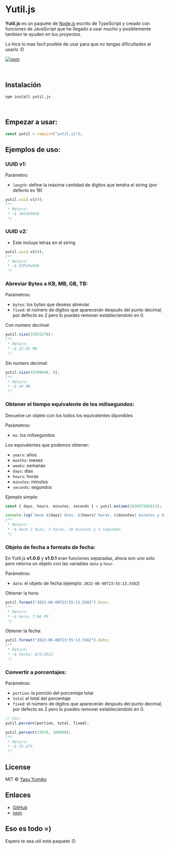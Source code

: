 # Yutil.js

**Yutil.js** es un paquete de [Node.js](https://nodejs.org) escrito de TypeScript y creado con funciones de JavaScript que he llegado a usar mucho y posiblemente tambien te ayuden en tus proyectos.

Lo hice lo mas facil posible de usar para que no tengas dificultades al usarlo :D

[![npm](https://nodei.co/npm/yutil.js.png)](http://badge.fury.io/js/yutil.js)

<br>

## Instalación

```sh-session
npm install yutil.js
```

<br>

## Empezar a usar:

```js
const yutil = require("yutil.js");
```

## Ejemplos de uso:

### UUID v1:

Parámetro:

- `length`: define la máxima cantidad de dígitos que tendra el string (por defecto es 18)

```js
yutil.uuid.v1(9);
/**
 * Return:
 * ~$ 205209958
 */
```

### UUID v2:

- Este incluye letras en el string

```js
yutil.uuid.v2(9);
/**
 * Return:
 * ~$ PZPsKeR5K
 */
```

### Abreviar **Bytes** a **KB, MB, GB, TB**:

Parámetros:

- `bytes`: los bytes que deseas abreviar.
- `fixed`: el número de dígitos que aparecerán después del punto decimal, por defecto es 2 pero lo puedes remover estableciendolo en 0.

Con numero decimal:

```js
yutil.size(23925278);
/**
 * Return:
 * ~$ 22.82 MB
 */
```

Sin numero decimal:

```js
yutil.size(45789848, 0);
/**
 * Return:
 * ~$ 44 MB
 */
```

### Obtener el tiempo equivalente de los milisegundos:

Devuelve un objeto con los todos los equivalentes diponibles

Parámetros:

- `ms`: los milisegundos

Los equivalentes que podemos obtener:

- `years`: años
- `months`: meses
- `weeks`: semanas
- `days`: dias
- `hours`: horas
- `minutes`: minutos
- `seconds`: segundos

Ejemplo simple:

```js
const { days, hours, minutes, seconds } = yutil.mstime(103957205811);

console.log(`Hace ${days} días, ${hours} horas, ${minutes} minutos y ${seconds} segundos`);
/**
 * Return:
 * ~$ Hace 2 días, 3 horas, 30 minutos y 5 segundos
 */
```

### Objeto de fecha a formato de fecha:

En Yutil.js **v1.0.0** y **v1.0.1** eran funciones separadas, ahora son uno solo pero retorna un objeto con las variables `date` y `hour`.

Parámetros:

- `date`: el objeto de fecha (ejemplo: `2022-06-08T23:55:13.558Z`)

Obtener la hora:

```js
yutil.format("2022-06-08T23:55:13.558Z").hour;
/**
 * Return:
 * ~$ Hora: 7:06 PM
 */
```

Obtener la fecha:

```js
yutil.format("2022-06-08T23:55:13.558Z").date;
/**
 * Return:
 * ~$ Fecha: 8/6/2022
 */
```

### Convertir a porcentajes:

Parámetros:

- `portion`: la porción del porcentaje total
- `total` el total del porcentaje
- `fixed`: el número de dígitos que aparecerán después del punto decimal, por defecto es 2 pero lo puedes remover estableciendolo en 0.

```js
// Uso:
yutil.percent(portion, total, fixed);
```

```js
yutil.percent(15670, 100000);
/**
 * Return:
 * ~$ 15.67%
 */
```

## License

MIT © [Yasu Yumiko](https://yumiko0828.ml)

## Enlaces

- [GitHub](https://github.com/Yumiko0828/yutil.js)
- [npm](https://www.npmjs.com/package/yutil.js)

## Eso es todo =)

Espero te sea util este paquete :D
